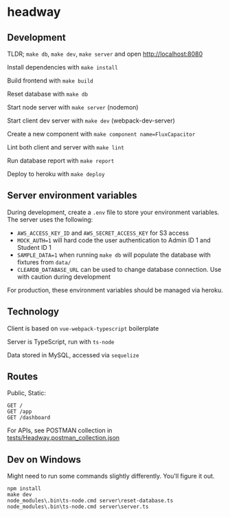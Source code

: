 # headway

## Development

TLDR; `make db`, `make dev`, `make server` and open [http://localhost:8080](http://localhost:8080)

Install dependencies with `make install`

Build frontend with `make build`

Reset database with `make db`

Start node server with `make server` (nodemon)

Start client dev server with `make dev` (webpack-dev-server)

Create a new component with `make component name=FluxCapacitor`

Lint both client and server with `make lint`

Run database report with `make report`

Deploy to heroku with `make deploy`


## Server environment variables

During development, create a `.env` file to store your environment variables. The server uses the following:

- `AWS_ACCESS_KEY_ID` and `AWS_SECRET_ACCESS_KEY` for S3 access
- `MOCK_AUTH=1` will hard code the user authentication to Admin ID 1 and Student ID 1
- `SAMPLE_DATA=1` when running `make db` will populate the database with fixtures from `data/`
- `CLEARDB_DATABASE_URL` can be used to change database connection. Use with caution during development

For production, these environment variables should be managed via heroku.


## Technology

Client is based on `vue-webpack-typescript` boilerplate

Server is TypeScript, run with `ts-node`

Data stored in MySQL, accessed via `sequelize`


## Routes

Public, Static:

```
GET /
GET /app
GET /dashboard
```

For APIs, see POSTMAN collection in [tests/Headway.postman_collection.json](tests/Headway.postman_collection.json)

## Dev on Windows

Might need to run some commands slightly differently. You'll figure it out.

```
npm install
make dev
node_modules\.bin\ts-node.cmd server\reset-database.ts
node_modules\.bin\ts-node.cmd server\server.ts
```
